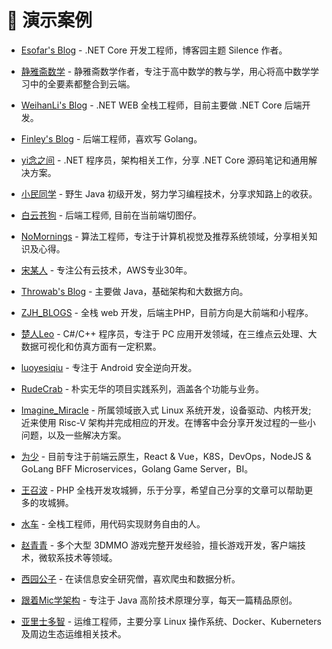 # 🎉 演示案例

- [Esofar's Blog](https://www.cnblogs.com/forkdo/) - .NET Core 开发工程师，博客园主题 Silence 作者。

- [静雅斋数学](https://www.cnblogs.com/wanghai0666/) - 静雅斋数学作者，专注于高中数学的教与学，用心将高中数学学习中的全要素都整合到云端。

- [WeihanLi's Blog](https://www.cnblogs.com/weihanli/) - .NET WEB 全栈工程师，目前主要做 .NET Core 后端开发。

- [Finley's Blog](https://www.cnblogs.com/Finley/) - 后端工程师，喜欢写 Golang。

- [yi念之间](https://www.cnblogs.com/wucy/) - .NET 程序员，架构相关工作，分享 .NET Core 源码笔记和通用解决方案。

- [小民同学](https://www.cnblogs.com/smallmin/) - 野生 Java 初级开发，努力学习编程技术，分享求知路上的收获。

- [白云苍狗](https://www.cnblogs.com/nextl/) - 后端工程师, 目前在当前端切图仔。

- [NoMornings](https://www.cnblogs.com/nomornings/) - 算法工程师，专注于计算机视觉及推荐系统领域，分享相关知识及心得。

- [宋某人](https://www.cnblogs.com/syavingcs/) - 专注公有云技术，AWS专业30年。

- [Throwab's Blog](https://www.cnblogs.com/throwable/) - 主要做 Java，基础架构和大数据方向。

- [ZJH_BLOGS](https://www.cnblogs.com/zjhblogs/) - 全栈 web 开发，后端主PHP，目前方向是大前端和小程序。

- [楚人Leo](https://www.cnblogs.com/leolion/) - C#/C++ 程序员，专注于 PC 应用开发领域，在三维点云处理、大数据可视化和仿真方面有一定积累。

- [luoyesiqiu](https://www.cnblogs.com/luoyesiqiu/) - 专注于 Android 安全逆向开发。

- [RudeCrab](https://www.cnblogs.com/rudecrab/) - 朴实无华的项目实践系列，涵盖各个功能与业务。

- [Imagine_Miracle](https://www.cnblogs.com/ImagineMiracle-wxn/) - 所属领域嵌入式 Linux 系统开发，设备驱动、内核开发; 近来使用 Risc-V 架构并完成相应的开发。在博客中会分享开发过程的一些小问题，以及一些解决方案。

- [为少](https://www.cnblogs.com/hacker-linner/) - 目前专注于前端云原生，React & Vue，K8S，DevOps，NodeJS & GoLang BFF Microservices，Golang Game Server，BI。

- [王召波](https://www.cnblogs.com/wangzhaobo/) - PHP 全栈开发攻城狮，乐于分享，希望自己分享的文章可以帮助更多的攻城狮。

- [水车](https://www.cnblogs.com/shuiche/) - 全栈工程师，用代码实现财务自由的人。

- [赵青青](https://www.cnblogs.com/zhaoqingqing/) - 多个大型 3DMMO 游戏完整开发经验，擅长游戏开发，客户端技术，微软系技术等领域。

- [西园公子](https://www.cnblogs.com/zwjjiaozhu/) - 在读信息安全研究僧，喜欢爬虫和数据分析。

- [跟着Mic学架构](https://www.cnblogs.com/mic112/) - 专注于 Java 高阶技术原理分享，每天一篇精品原创。

- [亚里士多智](https://www.cnblogs.com/wiseo/) - 运维工程师，主要分享 Linux 操作系统、Docker、Kuberneters 及周边生态运维相关技术。